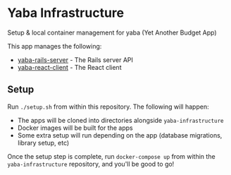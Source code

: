 # Yaba Infrastructure

Setup & local container management for yaba (Yet Another Budget App)

This app manages the following:
- [yaba-rails-server](https://github.com/domarp-j/yaba-rails-server) - The Rails server API
- [yaba-react-client](https://github.com/domarp-j/yaba-react-client) - The React client

## Setup

Run `./setup.sh` from within this repository. The following will happen:
- The apps will be cloned into directories alongside `yaba-infrastructure`
- Docker images will be built for the apps
- Some extra setup will run depending on the app (database migrations, library setup, etc)

Once the setup step is complete, run `docker-compose up` from within the `yaba-infrastructure` repository, and you'll be good to go!

